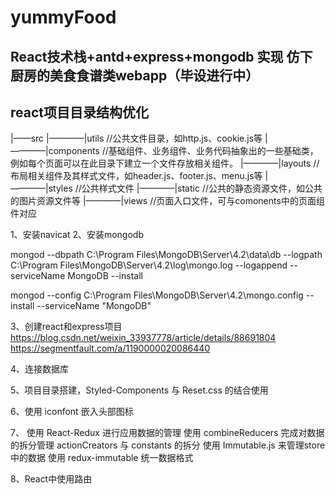 # yummyFood

## React技术栈+antd+express+mongodb 实现 仿下厨房的美食食谱类webapp（毕设进行中）


## react项目目录结构优化

|——src
|————|utils //公共文件目录，如http.js、cookie.js等
|————|components //基础组件、业务组件、业务代码抽象出的一些基础类，例如每个页面可以在此目录下建立一个文件存放相关组件。
|————|layouts //布局相关组件及其样式文件，如header.js、footer.js、menu.js等
|————|styles //公共样式文件
|————|static //公共的静态资源文件，如公共的图片资源文件等
|————|views //页面入口文件，可与comonents中的页面组件对应

1、安装navicat
2、安装mongodb 

mongod --dbpath C:\Program Files\MongoDB\Server\4.2\data\db --logpath C:\Program Files\MongoDB\Server\4.2\log\mongo.log --logappend --serviceName MongoDB --install

mongod --config C:\Program Files\MongoDB\Server\4.2\mongo.config --install --serviceName "MongoDB"

3、创建react和express项目 
https://blog.csdn.net/weixin_33937778/article/details/88691804
https://segmentfault.com/a/1190000020086440

4、连接数据库

5、项目目录搭建，Styled-Components 与 Reset.css 的结合使用

6、使用 iconfont 嵌入头部图标

7、 使用 React-Redux 进行应用数据的管理
    使用 combineReducers 完成对数据的拆分管理
    actionCreators 与 constants 的拆分
    使用 Immutable.js 来管理store中的数据
    使用 redux-immutable 统一数据格式

8、React中使用路由